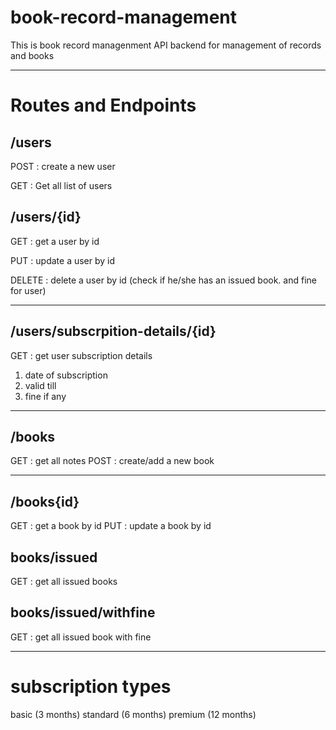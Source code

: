 # book-record-management

This is book record managenment API backend for management of records and books

---

# Routes and Endpoints

## /users

POST : create a new user

GET : Get all list of users

## /users/{id}

GET : get a user by id

PUT : update a user by id

DELETE : delete a user by id (check if he/she has an issued book. and fine for user)

---

## /users/subscrpition-details/{id}

GET : get user subscription details
1. date of subscription
2. valid till
3. fine if any

---

## /books
GET : get all notes 
POST : create/add a new book

---

## /books{id}
GET : get a book by id
PUT  : update a book by id


## books/issued
GET :  get all issued books


## books/issued/withfine
GET : get all issued book with fine

---

# subscription types
basic (3 months)
standard (6 months)
premium (12 months)
